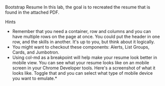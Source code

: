 Bootstrap Resume
In this lab, the goal is to recreated the resume that is found in the attached PDF.

Hints
* Remember that you need a container, row and columns and you can have multiple rows on the page at once. You could put the header in one row, and the skills in another. It's up to you, but think about it logically.
* You might want to checkout these components: Alerts, List Groups, Cards, and Jumbotron.
* Using col-md as a breakpoint will help make your resume look better in mobile view. You can see what your resume looks like on an mobile screen in your Chrome Developer tools. Here's a screenshot of what it looks like. Toggle that and you can select what type of mobile device you want to emulate.*